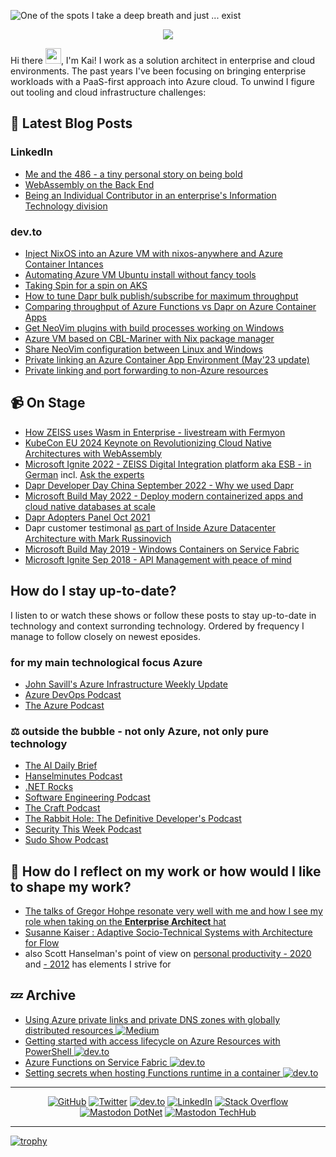 ![One of the spots I take a deep breath and just ... exist](https://github.com/KaiWalter/automate-posts/blob/main/images/lake-wash-2017-100x42.png)
<p align="center"> 
  <img src="https://profile-counter.glitch.me/kaiwalter/count.svg" />
</p>

Hi there <img src="https://media.giphy.com/media/hvRJCLFzcasrR4ia7z/giphy.gif" width="25px">, I'm Kai! I work as a solution architect in enterprise and cloud environments. The past years I've been focusing on bringing enterprise workloads with a PaaS-first approach into Azure cloud. To unwind I figure out tooling and cloud infrastructure challenges:

## 📕 Latest Blog Posts

### LinkedIn
- [Me and the 486 - a tiny personal story on being bold](https://www.linkedin.com/pulse/me-486-kai-walter-eyyre/)
- [WebAssembly on the Back End](https://www.linkedin.com/pulse/webassembly-back-end-kai-walter-3vrne/)
- [Being an Individual Contributor in an enterprise's Information Technology division](https://www.linkedin.com/pulse/being-individual-contributor-enterprises-information-division-walter-t2sdf/)

### dev.to
<!-- BLOG-POST-LIST:START -->
- [Inject NixOS into an Azure VM with nixos-anywhere and Azure Container Intances](https://dev.to/kaiwalter/inject-nixos-into-an-azure-vm-with-nixos-anywhere-and-azure-container-intances-4322)
- [Automating Azure VM Ubuntu install without fancy tools](https://dev.to/kaiwalter/automating-azure-vm-ubuntu-install-without-fancy-tools-2idg)
- [Taking Spin for a spin on AKS](https://dev.to/kaiwalter/taking-spin-for-a-spin-on-aks-2lf1)
- [How to tune Dapr bulk publish/subscribe for maximum throughput](https://dev.to/kaiwalter/how-to-tune-dapr-bulk-publishsubscribe-for-maximum-throughput-40dd)
- [Comparing throughput of Azure Functions vs Dapr on Azure Container Apps](https://dev.to/kaiwalter/comparing-azure-functions-vs-dapr-on-azure-container-apps-2noh)
- [Get NeoVim plugins with build processes working on Windows](https://dev.to/kaiwalter/get-neovim-plugins-with-build-processes-working-on-windows-i39)
- [Azure VM based on CBL-Mariner with Nix package manager](https://dev.to/kaiwalter/azure-vm-based-on-cbl-mariner-with-nix-package-manager-243f)
- [Share NeoVim configuration between Linux and Windows](https://dev.to/kaiwalter/share-neovim-configuration-between-linux-and-windows-4gh8)
- [Private linking an Azure Container App Environment &lpar;May&#39;23 update&rpar;](https://dev.to/kaiwalter/private-linking-an-azure-container-app-environment-may23-update-47f8)
- [Private linking and port forwarding to non-Azure resources](https://dev.to/kaiwalter/private-linking-and-port-forwarding-to-non-azure-resources-5h0f)
<!-- BLOG-POST-LIST:END -->

## 📹 On Stage

- [How ZEISS uses Wasm in Enterprise - livestream with Fermyon](https://youtu.be/BwaXNjzbIeI)
- [KubeCon EU 2024 Keynote on Revolutionizing Cloud Native Architectures with WebAssembly](https://youtu.be/tu8a-GefJL8)
- [Microsoft Ignite 2022 - ZEISS Digital Integration platform aka ESB - in German](https://youtu.be/jtCL1YjGicE) incl. [Ask the experts](https://youtu.be/I-34cKm2W_A)
- [Dapr Developer Day China September 2022 -  Why we used Dapr](https://www.bilibili.com/video/BV1LD4y1z7s6?spm_id_from=333.999.0.0)
- [Microsoft Build May 2022 - Deploy modern containerized apps and cloud native databases at scale](https://youtu.be/uyJfKkjIJ4Y?t=1388)
- [Dapr Adopters Panel Oct 2021](https://www.youtube.com/watch?v=Jyug0wnfsug)
- Dapr customer testimonal [as part of Inside Azure Datacenter Architecture with Mark Russinovich](https://youtu.be/69PrhWQorEM?t=3986)
- [Microsoft Build May 2019 - Windows Containers on Service Fabric](https://youtu.be/sU52ULgX7YU?t=2058)
- [Microsoft Ignite Sep 2018 - API Management with peace of mind](https://youtu.be/BoZimCedfq8?t=1317)

## How do I stay up-to-date?

I listen to or watch these shows or follow these posts to stay up-to-date in technology and context surronding technology. Ordered by frequency I manage to follow closely on newest eposides.

### for my main technological focus **Azure**

- [John Savill's Azure Infrastructure Weekly Update](https://www.youtube.com/watch?v=cIuiH9EnFfE&list=PLlVtbbG169nEv7jSfOVmQGRp9wAoAM0Ks)
- [Azure DevOps Podcast](http://azuredevopspodcast.clear-measure.com/)
- [The Azure Podcast](https://azpodcast.azurewebsites.net/)

### :balance_scale: **outside the bubble** - not only Azure, not only pure technology

- [The AI Daily Brief](https://open.spotify.com/show/7gKwwMLFLc6RmjmRpbMtEO)
- [Hanselminutes Podcast](https://hanselminutes.com/)
- [.NET Rocks](https://www.dotnetrocks.com/)
- [Software Engineering Podcast](https://www.se-radio.net/)
- [The Craft Podcast](https://open.spotify.com/show/7aQgsTnJ9pLPkCVnWl1OP3)
- [The Rabbit Hole: The Definitive Developer's Podcast](https://therabbithole.libsyn.com/)
- [Security This Week Podcast](https://securitythisweek.com/)
- [Sudo Show Podcast](https://sudo.show/)

## :exploding_head: How do I reflect on my work or how would I like to shape my work?

- [The talks of Gregor Hohpe resonate very well with me and how I see my role when taking on the **Enterprise Architect** hat](https://www.youtube.com/playlist?list=PLsuboX68NN3DL-sYP16NRyaLFRvSexa_s)
- [Susanne Kaiser : Adaptive Socio-Technical Systems with Architecture for Flow](https://youtu.be/aHx-HstjwdM)
- also Scott Hanselman's point of view on [personal productivity - 2020](https://youtu.be/RpH6IPhyh7I) and [- 2012](https://youtu.be/RpH6IPhyh7I) has elements I strive for

## :zzz: Archive

- [Using Azure private links and private DNS zones with globally distributed resources <img src="https://img.shields.io/badge/Medium--_.svg?style=social&logo=medium" alt="Medium">](https://ancientitguy.medium.com/using-azure-private-links-and-private-dns-zones-with-globally-distributed-resources-2c9e53b03250)
- [Getting started with access lifecycle on Azure Resources with PowerShell <img src="https://img.shields.io/badge/dev.to--_.svg?style=social&logo=dev.to" alt="dev.to">](https://dev.to/kaiwalter/getting-started-with-access-lifecycle-on-azure-resources-with-powershell-2988)
- [Azure Functions on Service Fabric <img src="https://img.shields.io/badge/dev.to--_.svg?style=social&logo=dev.to" alt="dev.to">](https://dev.to/kaiwalter/azure-functions-on-service-fabric-40n8)
- [Setting secrets when hosting Functions runtime in a container <img src="https://img.shields.io/badge/dev.to--_.svg?style=social&logo=dev.to" alt="dev.to">](https://dev.to/kaiwalter/setting-secrets-when-hosting-functions-runtime-in-a-container-4obp)

---

<p align="center">
	<a href="https://github.com/kaiwalter"><img src="https://img.shields.io/github/followers/kaiwalter.svg?label=GitHub&style=social" alt="GitHub"></a>
	<a href="https://twitter.com/ancientitguy"><img src="https://img.shields.io/twitter/follow/ancientitguy?label=Twitter&style=social" alt="Twitter"></a>
	<a href="https://dev.to/kaiwalter"><img src="https://img.shields.io/badge/dev.to--_.svg?style=social&logo=dev.to" alt="dev.to"></a>
	<a href="https://www.linkedin.com/in/kaiwalter/"><img src="https://img.shields.io/badge/LinkedIn--_.svg?style=social&logo=linkedin" alt="LinkedIn"></a>
	<a href="https://stackoverflow.com/users/4947644/kai-walter"><img src="https://img.shields.io/badge/Stack Overflow--_.svg?style=social&logo=stackoverflow" alt="Stack Overflow"></a>
	<a rel="me" href="https://dotnet.social/@ancientitguy"><img src="https://img.shields.io/mastodon/follow/109370641672865002?domain=https%3A%2F%2Fdotnet.social%2F&label=%40dotnet.social&style=social" alt="Mastodon DotNet"></a>
	<a rel="me" href="https://techhub.social/@ancientITguy"><img src="https://img.shields.io/mastodon/follow/109415491460751701?domain=https%3A%2F%2Ftechhub.social&label=%40techhub.social&style=social" alt="Mastodon TechHub"></a>
</p>

---

[![trophy](https://github-profile-trophy.vercel.app/?username=kaiwalter)](https://github.com/ryo-ma/github-profile-trophy)
